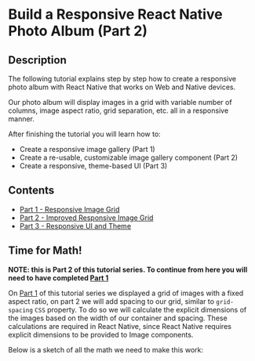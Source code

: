 # Build a Responsive React Native Photo Album (Part 2)

## Description

The following tutorial explains step by step how to create a responsive photo album with React Native that works on Web and Native devices.

Our photo album will display images in a grid with variable number of columns, image aspect ratio, grid separation, etc. all in a responsive manner.

After finishing the tutorial you will learn how to:

- Create a responsive image gallery (Part 1)
- Create a re-usable, customizable image gallery component (Part 2)
- Create a responsive, theme-based UI (Part 3)

## Contents

- [Part 1 - Responsive Image Grid](./PART1.md)
- [Part 2 - Improved Responsive Image Grid](./PART2.md)
- [Part 3 - Responsive UI and Theme](./PART3.md)

## Time for Math!

**NOTE: this is Part 2 of this tutorial series. To continue from here you will need to have completed [Part 1](./PART1.md)**

On [Part 1](./PART1.md) of this tutorial series we displayed a grid of images with a fixed aspect ratio, on part 2 we will add spacing to our grid, similar to `grid-spacing` `CSS` property. To do so we will calculate the explicit dimensions of the images based on the width of our container and spacing. These calculations are required in React Native, since React Native requires explicit dimensions to be provided to Image components.

Below is a sketch of all the math we need to make this work:
